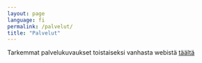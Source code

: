 ```yaml
---
layout: page
language: fi
permalink: /palvelut/
title: "Palvelut"
---
```



Tarkemmat palvelukuvaukset toistaiseksi vanhasta webistä [täältä](http://www.infocrea.fi/palvelukuvaukset-2013)
